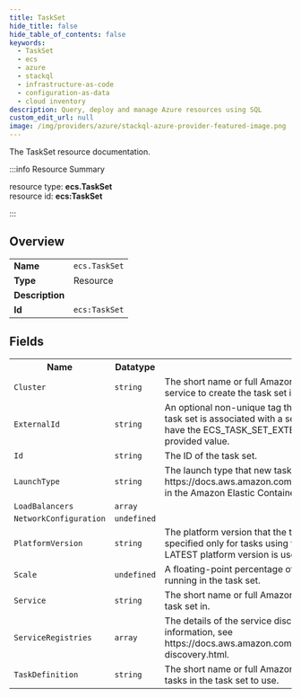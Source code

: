 ```yaml
---
title: TaskSet
hide_title: false
hide_table_of_contents: false
keywords:
  - TaskSet
  - ecs
  - azure
  - stackql
  - infrastructure-as-code
  - configuration-as-data
  - cloud inventory
description: Query, deploy and manage Azure resources using SQL
custom_edit_url: null
image: /img/providers/azure/stackql-azure-provider-featured-image.png
---
```

The TaskSet resource documentation.

:::info Resource Summary

<div class="row">
<div class="providerDocColumn">
<span>resource type:&nbsp;<b>ecs.TaskSet</b></span><br />
<span>resource id:&nbsp;<b>ecs:TaskSet</b></span><br />
</div>
</div>

:::

## Overview
<table><tbody>
<tr><td><b>Name</b></td><td><code>ecs.TaskSet</code></td></tr>
<tr><td><b>Type</b></td><td>Resource</td></tr>
<tr><td><b>Description</b></td><td></td></tr>
<tr><td><b>Id</b></td><td><code>ecs:TaskSet</code></td></tr>
</tbody></table>

## Fields
<table><tbody>
<tr><th>Name</th><th>Datatype</th><th>Description</th></tr>
<tr><td><code>Cluster</code></td><td><code>string</code></td><td>The short name or full Amazon Resource Name (ARN) of the cluster that hosts the service to create the task set in.</td></tr><tr><td><code>ExternalId</code></td><td><code>string</code></td><td>An optional non-unique tag that identifies this task set in external systems. If the task set is associated with a service discovery registry, the tasks in this task set will have the ECS_TASK_SET_EXTERNAL_ID AWS Cloud Map attribute set to the provided value. </td></tr><tr><td><code>Id</code></td><td><code>string</code></td><td>The ID of the task set.</td></tr><tr><td><code>LaunchType</code></td><td><code>string</code></td><td>The launch type that new tasks in the task set will use. For more information, see https://docs.aws.amazon.com/AmazonECS/latest/developerguide/launch_types.html in the Amazon Elastic Container Service Developer Guide. </td></tr><tr><td><code>LoadBalancers</code></td><td><code>array</code></td><td></td></tr><tr><td><code>NetworkConfiguration</code></td><td><code>undefined</code></td><td></td></tr><tr><td><code>PlatformVersion</code></td><td><code>string</code></td><td>The platform version that the tasks in the task set should use. A platform version is specified only for tasks using the Fargate launch type. If one isn't specified, the LATEST platform version is used by default.</td></tr><tr><td><code>Scale</code></td><td><code>undefined</code></td><td>A floating-point percentage of the desired number of tasks to place and keep running in the task set.</td></tr><tr><td><code>Service</code></td><td><code>string</code></td><td>The short name or full Amazon Resource Name (ARN) of the service to create the task set in.</td></tr><tr><td><code>ServiceRegistries</code></td><td><code>array</code></td><td>The details of the service discovery registries to assign to this task set. For more information, see https://docs.aws.amazon.com/AmazonECS/latest/developerguide/service-discovery.html.</td></tr><tr><td><code>TaskDefinition</code></td><td><code>string</code></td><td>The short name or full Amazon Resource Name (ARN) of the task definition for the tasks in the task set to use.</td></tr>
</tbody></table>